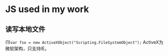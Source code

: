 # JS used in my work

## 读写本地文件

(1)`var fso = new ActiveXObject("Scripting.FileSystemObject");` ActiveX为微软架构，只支持IE。